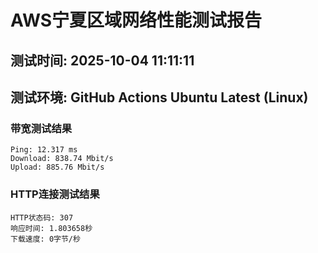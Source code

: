 # AWS宁夏区域网络性能测试报告
## 测试时间: 2025-10-04 11:11:11
## 测试环境: GitHub Actions Ubuntu Latest (Linux)

### 带宽测试结果
```
Ping: 12.317 ms
Download: 838.74 Mbit/s
Upload: 885.76 Mbit/s
```

### HTTP连接测试结果
```
HTTP状态码: 307
响应时间: 1.803658秒
下载速度: 0字节/秒
```

